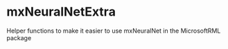 # mxNeuralNetExtra
Helper functions to make it easier to use mxNeuralNet in the MicrosoftRML package
